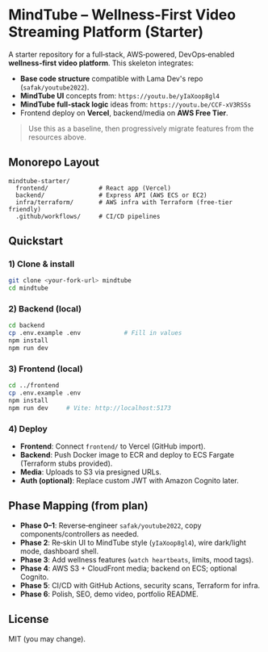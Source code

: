 # MindTube – Wellness-First Video Streaming Platform (Starter)

A starter repository for a full‑stack, AWS‑powered, DevOps‑enabled **wellness-first video platform**.
This skeleton integrates:
- **Base code structure** compatible with Lama Dev's repo (`safak/youtube2022`).
- **MindTube UI** concepts from: `https://youtu.be/yIaXoop8gl4`
- **MindTube full‑stack logic** ideas from: `https://youtu.be/CCF-xV3RSSs`
- Frontend deploy on **Vercel**, backend/media on **AWS Free Tier**.

> Use this as a baseline, then progressively migrate features from the resources above.

## Monorepo Layout
```
mindtube-starter/
  frontend/              # React app (Vercel)
  backend/               # Express API (AWS ECS or EC2)
  infra/terraform/       # AWS infra with Terraform (free-tier friendly)
  .github/workflows/     # CI/CD pipelines
```

## Quickstart
### 1) Clone & install
```bash
git clone <your-fork-url> mindtube
cd mindtube
```

### 2) Backend (local)
```bash
cd backend
cp .env.example .env            # Fill in values
npm install
npm run dev
```

### 3) Frontend (local)
```bash
cd ../frontend
cp .env.example .env
npm install
npm run dev     # Vite: http://localhost:5173
```

### 4) Deploy
- **Frontend**: Connect `frontend/` to Vercel (GitHub import).  
- **Backend**: Push Docker image to ECR and deploy to ECS Fargate (Terraform stubs provided).  
- **Media**: Uploads to S3 via presigned URLs.  
- **Auth (optional)**: Replace custom JWT with Amazon Cognito later.

## Phase Mapping (from plan)
- **Phase 0–1**: Reverse‑engineer `safak/youtube2022`, copy components/controllers as needed.
- **Phase 2**: Re‑skin UI to MindTube style (`yIaXoop8gl4`), wire dark/light mode, dashboard shell.
- **Phase 3**: Add wellness features (`watch heartbeats`, limits, mood tags).
- **Phase 4**: AWS S3 + CloudFront media; backend on ECS; optional Cognito.
- **Phase 5**: CI/CD with GitHub Actions, security scans, Terraform for infra.
- **Phase 6**: Polish, SEO, demo video, portfolio README.

## License
MIT (you may change).
